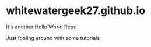 # whitewatergeek27.github.io
It's another Hello World Repo

Just fooling around with some tutorials
